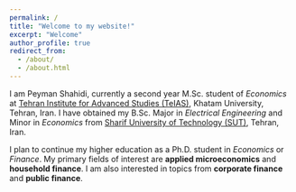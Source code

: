 ```yaml
---
permalink: /
title: "Welcome to my website!"
excerpt: "Welcome"
author_profile: true
redirect_from: 
  - /about/
  - /about.html
---
```


I am Peyman Shahidi, currently a second year M.Sc. student of *Economics* at <a href="https://teias.institute" target="_blank" rel="noopener noreferrer">Tehran Institute for Advanced Studies (TeIAS)</a>, Khatam University, Tehran, Iran.
I have obtained my B.Sc. Major in *Electrical Engineering* and Minor in *Economics* from <a href="http://www.en.sharif.edu" target="_blank" rel="noopener noreferrer">Sharif University of Technology (SUT)</a>, Tehran, Iran.

I plan to continue my higher education as a Ph.D. student in *Economics* or *Finance*. My primary fields of interest are **applied microeconomics** and **household finance**. I am also interested in topics from **corporate finance** and **public finance**.
